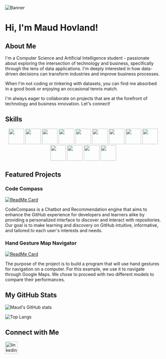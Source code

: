 <!-- Banner image -->
![Banner](https://ibb.co/fqwYjj1)

# Hi, I'm Maud Hovland!

## About Me

I'm a Computer Science and Artificial Intelligence student - passionate about exploring the intersection of technology and business, specifically through the lens of data applications. I'm deeply interested in how data-driven decisions can transform industries and improve business processes.

When I'm not coding or tinkering with datasets, you can find me absorbed in a good book or enjoying an occasional tennis match. 

I'm always eager to collaborate on projects that are at the forefront of technology and business innovation. Let's connect!

## Skills

<!-- Icons for skills, including programming languages, cloud platforms, tools, and more -->
<p align="center">
  <!-- Programming Languages and Frameworks -->
  <img src="https://cdn.jsdelivr.net/npm/programming-languages-logos/src/python/python.png" height="50" />
  <img src="https://cdn.jsdelivr.net/npm/programming-languages-logos/src/cpp/cpp.png" height="50" />
  <img src="https://cdn.jsdelivr.net/npm/programming-languages-logos/src/c/c.png" height="50" />
  <img src="https://cdn.jsdelivr.net/npm/programming-languages-logos/src/r/r.png" height="50" />
  <img src="https://cdn.jsdelivr.net/npm/programming-languages-logos/src/html/html.png" height="50" />
  <img src="https://cdn.jsdelivr.net/npm/programming-languages-logos/src/css/css.png" height="50" />
  <img src="https://cdn.jsdelivr.net/npm/programming-languages-logos/src/javascript/javascript.png" height="50" />

  <!-- DevOps and Cloud Platforms -->
  <img src="https://cdn.jsdelivr.net/gh/devicons/devicon/icons/docker/docker-original.svg" height="50" />
  <img src="https://cdn.jsdelivr.net/gh/devicons/devicon/icons/azure/azure-original.svg" height="50" />

  <!-- Version Control Systems -->
  <img src="https://cdn.jsdelivr.net/gh/devicons/devicon/icons/git/git-original.svg" height="50" />

  <!-- Operating Systems -->
  <img src="https://cdn.jsdelivr.net/gh/devicons/devicon/icons/unix/unix-original.svg" height="50" />
  <img src="https://cdn.jsdelivr.net/gh/devicons/devicon/icons/apple/apple-original.svg" height="50" /> <!-- macOS icon -->

  <!-- Software and Tools -->
  <img src="https://cdn.jsdelivr.net/gh/devicons/devicon/icons/vscode/vscode-original.svg" height="50" />
</p>

## Featured Projects
### Code Compass
<!-- Repository Card for CodeCompass -->
[![ReadMe Card](https://github-readme-stats.vercel.app/api/pin/?username=maudhelen&repo=CodeCompass&theme=vue)](https://github.com/maudhelen/CodeCompass)
<p> CodeCompass is a Chatbot and Recommendation engine that aims to enhance the GitHub experience for developers and learners alike by providing a personalized interface to discover and interact with repositories. Our goal is to make learning and discovery on GitHub intuitive, informative, and tailored to each user's interests and needs. </p>


### Hand Gesture Map Navigator
<!-- Repository Card for Comp Vision Map Navigator -->
[![ReadMe Card](https://github-readme-stats.vercel.app/api/pin/?username=maudhelen&repo=CompVision-MapNavigator&theme=vue)](https://github.com/maudhelen/CompVision-MapNavigator)
<p> The purpose of the project is to build a program that will use hand gestures for navigation on a computer. For this example, we use it to navigate through Google Maps. We chose to proceed with two different models to compare their performances. </p>


## My GitHub Stats

![Maud's GitHub stats](https://github-readme-stats.vercel.app/api?username=maudhelen&show_icons=true&theme=vue)

![Top Langs](https://github-readme-stats.vercel.app/api/top-langs/?username=maudhelen&layout=compact&theme=vue)

## Connect with Me

<!-- Social icons section -->
<p align="left">
  <a href="https://www.linkedin.com/in/maud-helen-hovland-17b594226/"><img src="https://cdn.jsdelivr.net/gh/devicons/devicon/icons/linkedin/linkedin-original.svg" alt="linkedin" width="40" height="40"/></a>
</p>
